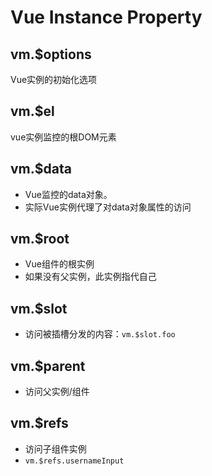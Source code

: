 # Vue Instance Property

## vm.$options
Vue实例的初始化选项

## vm.$el
vue实例监控的根DOM元素

## vm.$data
- Vue监控的data对象。
- 实际Vue实例代理了对data对象属性的访问
## vm.$root
- Vue组件的根实例
- 如果没有父实例，此实例指代自己

## vm.$slot
- 访问被插槽分发的内容：`vm.$slot.foo`

## vm.$parent
- 访问父实例/组件

## vm.$refs
- 访问子组件实例
- `vm.$refs.usernameInput`
